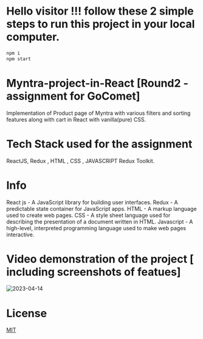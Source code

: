 # Hello visitor !!! follow these 2 simple steps to run this project in your local computer.
```bash
npm i
npm start
```


# Myntra-project-in-React [Round2 -assignment for GoComet]
Implementation of Product page of Myntra with various filters and sorting features along with cart  in React with vanilla(pure) CSS.

# Tech Stack used for the assignment
ReactJS, Redux , HTML , CSS , JAVASCRIPT
Redux Toolkit.

# Info
React js -  A JavaScript library for building user interfaces.
Redux - A predictable state container for JavaScript apps.
HTML - A markup language used to create web pages.
CSS - A style sheet language used for describing the presentation of a document written in HTML.
Javascript - A high-level, interpreted programming language used to make web pages interactive.

# Video demonstration of the project [ including screenshots of featues]

![2023-04-14](https://user-images.githubusercontent.com/38450997/232190507-95a193ee-c57a-4a17-a920-24aebfdb8363.png)



# License
[MIT](https://choosealicense.com/licenses/mit/)





